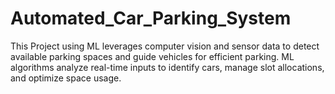 # Automated_Car_Parking_System
 This Project using ML leverages computer vision and sensor data to detect available parking spaces and guide vehicles for efficient parking. ML algorithms analyze real-time inputs to identify cars, manage slot allocations, and optimize space usage.
